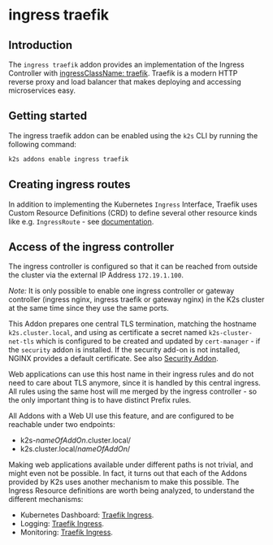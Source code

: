 <!--
SPDX-FileCopyrightText: © 2023 Siemens Healthcare GmbH

SPDX-License-Identifier: MIT
-->

# ingress traefik

## Introduction

The `ingress traefik` addon provides an implementation of the Ingress Controller with
[ingressClassName: traefik](https://github.com/traefik/traefik).
Traefik is a modern HTTP reverse proxy and load balancer that makes
deploying and accessing microservices easy.

## Getting started

The ingress traefik addon can be enabled using the `k2s` CLI by running the following command:

```cmd
k2s addons enable ingress traefik
```

## Creating ingress routes

In addition to implementing the Kubernetes `Ingress` Interface,
Traefik uses Custom Resource Definitions (CRD) to define several other
resource kinds like e.g. `IngressRoute` - see
[documentation](https://doc.traefik.io/traefik/routing/providers/kubernetes-crd/).

## Access of the ingress controller

The ingress controller is configured so that it can be reached from outside
the cluster via the external IP Address `172.19.1.100`.

_Note:_ It is only possible to enable one ingress controller or gateway
controller (ingress nginx, ingress traefik or gateway nginx) in the K2s cluster at the
same time since they use the same ports.

This Addon prepares one central TLS termination, matching the hostname
`k2s.cluster.local`, and using as certificate a secret named
`k2s-cluster-net-tls` which is configured to be created and updated by
`cert-manager` - if the `security` addon is installed.
If the security add-on is not installed, NGINX provides a default certificate.
See also [Security Addon](../../security/README.md).

Web applications can use this host name in their ingress rules
and do not need to care about TLS anymore, since it is handled by this
central ingress. All rules using the same host will me merged by the ingress
controller - so the only important thing is to have distinct Prefix rules.

All Addons with a Web UI use this feature,
and are configured to be reachable under two endpoints:

- k2s-_nameOfAddOn_.cluster.local/
- k2s.cluster.local/_nameOfAddOn_/

Making web applications available under different paths is not trivial,
and might even not be possible. In fact, it turns out that each of the Addons
provided by K2s uses another mechanism to make this possible.
The Ingress Resource definitions are worth being analyzed,
to understand the different mechanisms:

- Kubernetes Dashboard:
  [Traefik Ingress](../../dashboard/manifests/dashboard-traefik-ingress.yaml).
- Logging:
  [Traefik Ingress](../../logging/manifests/opensearch-dashboards/traefik.yaml).
- Monitoring:
  [Traefik Ingress](../../monitoring/manifests/plutono/traefik.yaml).
